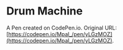 # Drum Machine

A Pen created on CodePen.io. Original URL: [https://codepen.io/Mpal_/pen/yLGzMOZ](https://codepen.io/Mpal_/pen/yLGzMOZ).

